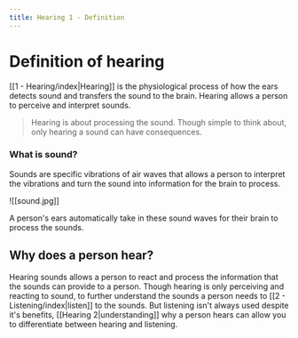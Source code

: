 ```yaml
---
title: Hearing 1 - Definition
---
```

# Definition of hearing

[[1 - Hearing/index|Hearing]] is the physiological process of how the ears detects sound and transfers the sound to the brain. Hearing allows a person to perceive and interpret sounds.  

> Hearing is about processing the sound.
> Though simple to think about, only hearing a sound can have consequences. 
### What is sound?

Sounds are specific vibrations of air waves that allows a person to interpret the vibrations and turn the sound into information for the brain to process. 

![[sound.jpg]]

A person's ears automatically take in these sound waves for their brain to process the sounds.
## Why does a person hear?

Hearing sounds allows a person to react and process the information that the sounds can provide to a person. Though hearing is only perceiving and reacting to sound, to further understand the sounds a person needs to [[2 - Listening/index|listen]] to the sounds. But listening isn't always used despite it's benefits, [[Hearing 2|understanding]] why a person hears can allow you to differentiate between hearing and listening.